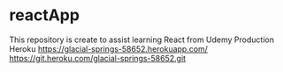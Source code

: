 # reactApp
This repository is create to assist learning React from Udemy
 Production Heroku
https://glacial-springs-58652.herokuapp.com/
https://git.heroku.com/glacial-springs-58652.git